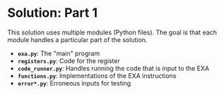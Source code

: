 # Solution: Part 1
This solution uses multiple modules (Python files). The goal is that each module handles a particular part of the solution.

* __`exa.py`__: The "main" program
* __`registers.py`__: Code for the register
* __`code_runner.py`__: Handles running the code that is input to the EXA
* __`functions.py`__: Implementations of the EXA instructions
* __`error*.py`__: Erroneous inputs for testing
